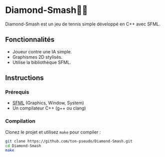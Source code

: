 # Diamond-Smash💎🎾

Diamond-Smash est un jeu de tennis simple développé en C++ avec SFML.

## Fonctionnalités
- Joueur contre une IA simple.
- Graphismes 2D stylisés.
- Utilise la bibliothèque SFML.

## Instructions

### Prérequis
- [SFML](https://www.sfml-dev.org/download.php) (Graphics, Window, System)
- Un compilateur C++ (g++ ou clang)

### Compilation
Clonez le projet et utilisez `make` pour compiler :
```bash
git clone https://github.com/ton-pseudo/Diamond-Smash.git
cd Diamond-Smash
make
